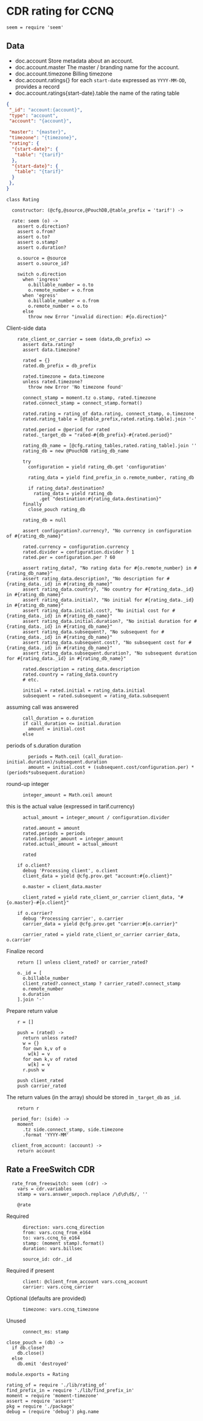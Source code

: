 CDR rating for CCNQ
===================

    seem = require 'seem'

Data
----

* doc.account Store metadata about an account.
* doc.account.master The master / branding name for the account.
* doc.account.timezone Billing timezone
* doc.account.ratings{} for each `start-date` expressed as `YYYY-MM-DD`, provides a record
* doc.account.ratings{start-date}.table the name of the rating table

```json
{
 "_id": "account:{account}",
 "type": "account",
 "account": "{account}",

 "master": "{master}",
 "timezone": "{timezone}",
 "rating": {
  "{start-date}": {
   "table": "{tarif}"
  },
  "{start-date}": {
   "table": "{tarif}"
  }
 },
}
```

    class Rating

      constructor: (@cfg,@source,@PouchDB,@table_prefix = 'tarif') ->

      rate: seem (o) ->
        assert o.direction?
        assert o.from?
        assert o.to?
        assert o.stamp?
        assert o.duration?

        o.source = @source
        assert o.source_id?

        switch o.direction
          when 'ingress'
            o.billable_number = o.to
            o.remote_number = o.from
          when 'egress'
            o.billable_number = o.from
            o.remote_number = o.to
          else
            throw new Error "invalid direction: #{o.direction}"

Client-side data

        rate_client_or_carrier = seem (data,db_prefix) =>
          assert data.rating?
          assert data.timezone?

          rated = {}
          rated.db_prefix = db_prefix

          rated.timezone = data.timezone
          unless rated.timezone?
            throw new Error 'No timezone found'

          connect_stamp = moment.tz o.stamp, rated.timezone
          rated.connect_stamp = connect_stamp.format()

          rated.rating = rating_of data.rating, connect_stamp, o.timezone
          rated.rating_table = [@table_prefix,rated.rating.table].join '-'

          rated.period = @period_for rated
          rated._target_db = "rated-#{db_prefix}-#{rated.period}"

          rating_db_name = [@cfg.rating_tables,rated.rating_table].join ''
          rating_db = new @PouchDB rating_db_name

          try
            configuration = yield rating_db.get 'configuration'

            rating_data = yield find_prefix_in o.remote_number, rating_db

            if rating_data?.destination?
              rating_data = yield rating_db
                .get "destination:#{rating_data.destination}"
          finally
            close_pouch rating_db

          rating_db = null

          assert configuration?.currency?, "No currency in configuration of #{rating_db_name}"

          rated.currency = configuration.currency
          rated.divider = configuration.divider ? 1
          rated.per = configuration.per ? 60

          assert rating_data?, "No rating data for #{o.remote_number} in #{rating_db_name}"
          assert rating_data.description?, "No description for #{rating_data._id} in #{rating_db_name}"
          assert rating_data.country?, "No country for #{rating_data._id} in #{rating_db_name}"
          assert rating_data.initial?, "No initial for #{rating_data._id} in #{rating_db_name}"
          assert rating_data.initial.cost?, "No initial cost for #{rating_data._id} in #{rating_db_name}"
          assert rating_data.initial.duration?, "No initial duration for #{rating_data._id} in #{rating_db_name}"
          assert rating_data.subsequent?, "No subsequent for #{rating_data._id} in #{rating_db_name}"
          assert rating_data.subsequent.cost?, "No subsequent cost for #{rating_data._id} in #{rating_db_name}"
          assert rating_data.subsequent.duration?, "No subsequent duration for #{rating_data._id} in #{rating_db_name}"

          rated.description = rating_data.description
          rated.country = rating_data.country
          # etc.

          initial = rated.initial = rating_data.initial
          subsequent = rated.subsequent = rating_data.subsequent

assuming call was answered

          call_duration = o.duration
          if call_duration <= initial.duration
            amount = initial.cost
          else

periods of s.duration duration

            periods = Math.ceil (call_duration-initial.duration)/subsequent.duration
            amount = initial.cost + (subsequent.cost/configuration.per) * (periods*subsequent.duration)

round-up integer

          integer_amount = Math.ceil amount

this is the actual value (expressed in tarif.currency)

          actual_amount = integer_amount / configuration.divider

          rated.amount = amount
          rated.periods = periods
          rated.integer_amount = integer_amount
          rated.actual_amount = actual_amount

          rated

        if o.client?
          debug 'Processing client', o.client
          client_data = yield @cfg.prov.get "account:#{o.client}"

          o.master = client_data.master

          client_rated = yield rate_client_or_carrier client_data, "#{o.master}-#{o.client}"

        if o.carrier?
          debug 'Processing carrier', o.carrier
          carrier_data = yield @cfg.prov.get "carrier:#{o.carrier}"

          carrier_rated = yield rate_client_or_carrier carrier_data, o.carrier

Finalize record

        return [] unless client_rated? or carrier_rated?

        o._id = [
          o.billable_number
          client_rated?.connect_stamp ? carrier_rated?.connect_stamp
          o.remote_number
          o.duration
        ].join '-'

Prepare return value

        r = []

        push = (rated) ->
          return unless rated?
          w = {}
          for own k,v of o
            w[k] = v
          for own k,v of rated
            w[k] = v
          r.push w

        push client_rated
        push carrier_rated

The return values (in the array) should be stored in `_target_db` as `_id`.

        return r

      period_for: (side) ->
        moment
          .tz side.connect_stamp, side.timezone
          .format 'YYYY-MM'

      client_from_account: (account) ->
        return account

Rate a FreeSwitch CDR
---------------------

      rate_from_freeswitch: seem (cdr) ->
        vars = cdr.variables
        stamp = vars.answer_uepoch.replace /\d\d\d$/, ''

        @rate

Required

          direction: vars.ccnq_direction
          from: vars.ccnq_from_e164
          to: vars.ccnq_to_e164
          stamp: (moment stamp).format()
          duration: vars.billsec

          source_id: cdr._id

Required if present

          client: @client_from_account vars.ccnq_account
          carrier: vars.ccnq_carrier

Optional (defaults are provided)

          timezone: vars.ccnq_timezone

Unused

          connect_ms: stamp

    close_pouch = (db) ->
      if db.close?
        db.close()
      else
        db.emit 'destroyed'

    module.exports = Rating

    rating_of = require './lib/rating_of'
    find_prefix_in = require './lib/find_prefix_in'
    moment = require 'moment-timezone'
    assert = require 'assert'
    pkg = require './package'
    debug = (require 'debug') pkg.name

